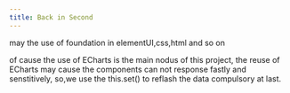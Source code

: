 ```yaml
---
title: Back in Second
---
```


may the use of foundation in elementUI,css,html and so on

of cause the use of ECharts is the main nodus of this project,
the reuse of ECharts may cause the components can not response fastly and senstitively,
so,we use the this.set() to reflash the data compulsory at last.